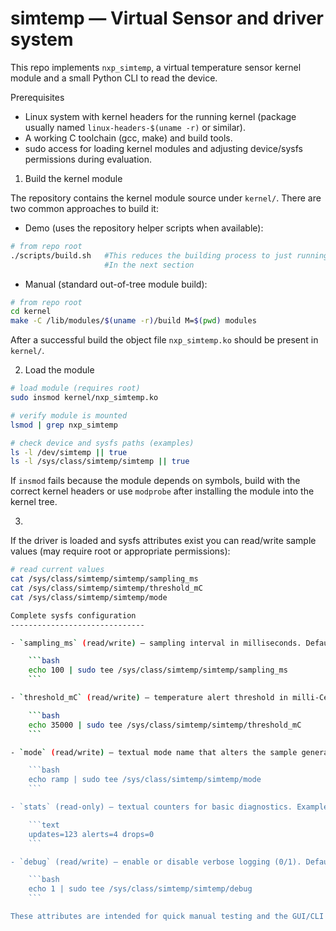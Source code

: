 # simtemp — Virtual Sensor and driver system

This repo implements `nxp_simtemp`, a virtual temperature sensor kernel module
and a small Python CLI to read the device.

Prerequisites

- Linux system with kernel headers for the running kernel (package usually named `linux-headers-$(uname -r)` or similar).
- A working C toolchain (gcc, make) and build tools.
- sudo access for loading kernel modules and adjusting device/sysfs permissions during evaluation.

1) Build the kernel module

The repository contains the kernel module source under `kernel/`. There are two common approaches to build it:

- Demo (uses the repository helper scripts when available):

```bash
# from repo root
./scripts/build.sh   #This reduces the building process to just running a script, however, the whole process is documented
			         #In the next section

```

- Manual (standard out-of-tree module build):

```bash
# from repo root
cd kernel
make -C /lib/modules/$(uname -r)/build M=$(pwd) modules
```

After a successful build the object file `nxp_simtemp.ko` should be present in `kernel/`.

2) Load the module

```bash
# load module (requires root)
sudo insmod kernel/nxp_simtemp.ko

# verify module is mounted
lsmod | grep nxp_simtemp

# check device and sysfs paths (examples)
ls -l /dev/simtemp || true
ls -l /sys/class/simtemp/simtemp || true
```

If `insmod` fails because the module depends on symbols, build with the correct kernel headers or use `modprobe` after installing the module into the kernel tree.

3) 

If the driver is loaded and sysfs attributes exist you can read/write sample values (may require root or appropriate permissions):

```bash
# read current values
cat /sys/class/simtemp/simtemp/sampling_ms
cat /sys/class/simtemp/simtemp/threshold_mC
cat /sys/class/simtemp/simtemp/mode

Complete sysfs configuration
------------------------------

- `sampling_ms` (read/write) — sampling interval in milliseconds. Default: `1000`. Writing `0` is rejected (driver returns `-EINVAL`). Example:

	```bash
	echo 100 | sudo tee /sys/class/simtemp/simtemp/sampling_ms
	```

- `threshold_mC` (read/write) — temperature alert threshold in milli‑Celsius. Default: `45000` (45.0 °C). Set lower to trigger alerts quickly during tests.

	```bash
	echo 35000 | sudo tee /sys/class/simtemp/simtemp/threshold_mC
	```

- `mode` (read/write) — textual mode name that alters the sample generator's behavior. Accepted names: `normal`, `ramp`, `noisy`. Default: `normal`.

	```bash
	echo ramp | sudo tee /sys/class/simtemp/simtemp/mode
	```

- `stats` (read-only) — textual counters for basic diagnostics. Example output:

	```text
	updates=123 alerts=4 drops=0
	```

- `debug` (read/write) — enable or disable verbose logging (0/1). Default: `0`.

	```bash
	echo 1 | sudo tee /sys/class/simtemp/simtemp/debug
	```

These attributes are intended for quick manual testing and the GUI/CLI also rely on the same paths to configure the device during demos and evaluation.

````




